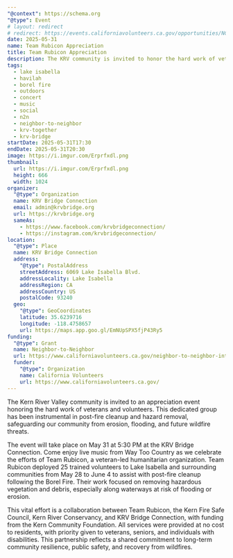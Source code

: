 ```yaml
---
"@context": https://schema.org
"@type": Event
# layout: redirect
# redirect: https://events.californiavolunteers.ca.gov/opportunities/NCrZ1FYTsB
date: 2025-05-31
name: Team Rubicon Appreciation
title: Team Rubicon Appreciation
description: The KRV community is invited to honor the hard work of veterans and volunteers in post-fire cleanup, hazard removal, and protecting our community from erosion, flooding, and future wildfire threats.
tags:
  - lake isabella
  - havilah
  - borel fire
  - outdoors
  - concert
  - music
  - social
  - n2n
  - neighbor-to-neighbor
  - krv-together
  - krv-bridge
startDate: 2025-05-31T17:30
endDate: 2025-05-31T20:30
image: https://i.imgur.com/Erprfxdl.png
thumbnail:
  url: https://i.imgur.com/Erprfxdl.png
  height: 666
  width: 1024
organizer:
  "@type": Organization
  name: KRV Bridge Connection
  email: admin@krvbridge.org
  url: https://krvbridge.org
  sameAs:
    - https://www.facebook.com/krvbridgeconnection/
    - https://instagram.com/krvbridgeconnection/
location:
  "@type": Place
  name: KRV Bridge Connection
  address:
    "@type": PostalAddress
    streetAddress: 6069 Lake Isabella Blvd.
    addressLocality: Lake Isabella
    addressRegion: CA
    addressCountry: US
    postalCode: 93240
  geo:
    "@type": GeoCoordinates
    latitude: 35.6239716
    longitude: -118.4758657
    url: https://maps.app.goo.gl/EmNUpSPX5fjP43Ry5
funding:
  "@type": Grant
  name: Neighbor-to-Neighbor
  url: https://www.californiavolunteers.ca.gov/neighbor-to-neighbor-interest/
  funder:
    "@type": Organization
    name: California Volunteers
    url: https://www.californiavolunteers.ca.gov/
---
```

The Kern River Valley community is invited to an appreciation event honoring the hard work of veterans and volunteers. This dedicated group has been instrumental in post-fire cleanup and hazard removal, safeguarding our community from erosion, flooding, and future wildfire threats.

The event will take place on May 31 at 5:30 PM at the KRV Bridge Connection. Come enjoy live music from Way Too Country as we celebrate the efforts of Team Rubicon, a veteran-led humanitarian organization. Team Rubicon deployed 25 trained volunteers to Lake Isabella and surrounding communities from May 28 to June 4 to assist with post-fire cleanup following the Borel Fire. Their work focused on removing hazardous vegetation and debris, especially along waterways at risk of flooding or erosion.

This vital effort is a collaboration between Team Rubicon, the Kern Fire Safe Council, Kern River Conservancy, and KRV Bridge Connection, with funding from the Kern Community Foundation. All services were provided at no cost to residents, with priority given to veterans, seniors, and individuals with disabilities. This partnership reflects a shared commitment to long-term community resilience, public safety, and recovery from wildfires.

